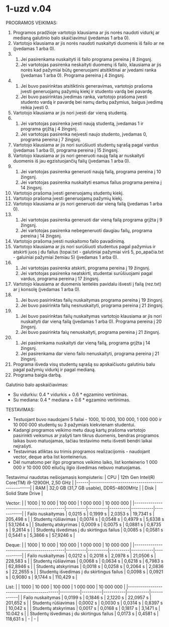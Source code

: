 # 1-uzd v.04
PROGRAMOS VEIKIMAS:

1. Programos pradžioje vartotojo klausiama ar jis norės naudoti vidurkį ar medianą galutinio balo skaičiavimui (įvedamas 1 arba 0).
2. Vartotojo klausiama ar jis norės naudoti nuskaityti duomenis iš failo ar ne (įvedamas 1 arba 0).
3. 1) Jei pasirenkama nuskaityti iš failo programa pereina į 8 žingsnį.
   2) Jei vartotojas pasirenka neskaityti duomenų iš failo, klausiama ar jis norės kad pažymiai būtų generuojami atsitiktinai ar įvedami ranka (įvedamas 1 arba 0). Programa pereina į 4 žingsnį.
4. 1) Jei buvo pasirinktas atsitiktinis generavimas, vartotojo prašoma įvesti generuojamų pažymių kiekį ir studento vardą bei pavardę.
   2) Jei buvo pasirinktas įvedimas ranka, vartotojo prašoma įvesti studento vardą ir pavardę bei namų darbų pažymius, baigus įvedimą reikia įvesti 0.
5. Vartotojo klausiama ar jis nori įvesti dar vieną studentą.
6. 1) Jei vartotojas pasirenka įvesti naują studentą, įvedamas 1 ir programa grįžtą į 4 žingsnį.
   2) Jei vartotojas pasirenka neįvesti naujo studento, įvedamas 0, programa pereina į 7 žingsnį.
7. Vartotojo klausiama ar jis nori surūšiuoti studentų sąrašą pagal vardus (įvedamas 1 arba 0), programa pereina į 15 žingsnį.
8. Vartotojo klausiama ar jis nori generuoti naują failą ar nuskaityti duomenis iš jau egzistuojančių failų (įvedamas 1 arba 0).
9. 1) Jei vartotojas pasirenka generuoti naują failą, programa pereina į 10 žingsnį.
   2) Jei vartotojas pasirenka nuskaityti esamus failus programa pereina į 14 žingsnį.
10. Vartotojo prašoma įvesti generuojamų studentų kiekį.
11. Vartotojo prašoma įvesti generuojamų pažymių kiekį.
12. Vartotojo klausiama ar jis nori generuoti dar vieną failą (įvedamas 1 arba 0).
13. 1) Jei vartotojas pasirenka generuoti dar vieną failą programa grįžta į 9 žingsnį.
    2) Jei vartotojas pasirenka nebegeneruoti daugiau failų, programa pereina į 14 žingsnį.
14. Vartotojo prašoma įvesti nuskaitomo failo pavadinimą.
15. Vartotojo klausiama ar jis nori surūšiuoti studentus pagal pažymius ir atskirti juos į du failus (topai.txt - galutiniai pažymiai virš 5, po_apačia.txt - galuiniai pažymiai žemiau 5) (įvedamas 1 arba 0).
16. 1) Jei vartotojas pasirenka atskirti, programa pereina į 19 žingsnį.
    2) Jei vartotojas pasirenka neatskirti, studentai surūšiuojami pagal vardus, programa pereina į 17 žingsnį.
17. Vartotojo klausiama ar duomenis lentelės pavidalu išvesti į failą (rez.txt) ar į konsolę (įvedamas 1 arba 0).
18. 1) Jei buvo pasirinktas failų nuskaitymas programa pereina į 19 žingsnį.
    2) Jei buvo pasirinkta failų nesnuskaityti, programa pereina į 21 žingsnį.
19. 1) Jei buvo pasirinktas failų nuskaitymas vartotojo klausiama ar jis nori nuskaityti dar vieną failą (įvedamas 1 arba 0). Programa pereina į 20 žingsnį.
    2) Jei buvo pasirinkta faių nenuskaityti, programa pereina į 21 žingsnį.
20. 1) Jei pasirenkama nuskaityti dar vieną failą, programa grįžta į 14 žingsnį.
    2) Jei pasirenkama dar vieno failo nenuskaityti, programa pereina į 21 žingsnį.
21. Programa išveda visų studentų sąrašą su apskaičiuotu galutiniu balu pagal pažymių vidurkį ir pagal medianą.
22. Programa baigia darbą.

Galutinio balo apskaičiavimas:
- Su vidurkiu: 0.4 * vidurkis + 0.6 * egzamino vertinimas.
- Su mediana: 0.4 * mediana + 0.6 * egzamino vertinimas.

TESTAVIMAS:
- Testuojant buvo naudojami 5 failai - 1000, 10 000, 100 000, 1 000 000 ir 10 000 000 studentų su 3 pažymiais kiekvienam studentui.
- Kadangi programos veikimo metu daug kartų prašoma vartotojo pasirinkti veiksmus ar įrašyti tam tikrus duomenis, bendras programos laikas buvo matuojamas, tačiau testavimo metu išvesti bendri laikai neįrašyti.
- Testavimas atliktas su trimis programos realizacijomis - naudojant vector, deque arba list konteinerius.
- Dėl numatomo per ilgo programos veikimo laiko, list konteinerio 1 000 000 ir 10 000 000 eilučių ilgio išvedimas nebuvo matuojamas.

Testavimui naudotas nešiojamasis kompiuteris:
| CPU  | 12th Gen Intel(R) Core(TM) i9-12900H, 2,50 GHz |
|------|------------------------------------------------|
| RAM  | 32,0 GB (31,7 GB usable), DDR5-4800MHz         |
| Disk | Solid State Drive                              |
   
Vector:
|                                           | 1000     | 10 000   | 100 000  | 1 000 000 | 10 000 000 |
|-------------------------------------------|----------|----------|----------|-----------|------------|
| Failo nuskaitymas                         | 0,0215 s | 0,1999 s | 2,0353 s | 19,7341 s |  205,498 s |
| Studentų rūšiavimas                       | 0,0074 s | 0,0548 s | 0,4979 s |  5,6338 s |  53,1264 s |
| Studentų atskyrimas                       | 0,0009 s | 0,0075 s | 0,0881 s |  0,8735 s |  9,2614 s  |
| Studentų išvedimas į du skirtingus failus | 0,0085 s | 0,0581 s | 0,5441 s |  5,3866 s |  57,9246 s |
   
Deque:
|                                           | 1000     | 10 000   | 100 000  | 1 000 000 | 10 000 000 |
|-------------------------------------------|----------|----------|----------|-----------|------------|
| Failo nuskaitymas                         | 0,0212 s | 0,2018 s | 2,0978 s | 21,0506 s |  228,583 s |
| Studentų rūšiavimas                       | 0,0068 s | 0,0634 s | 0,6218 s |  6,7983 s |  62,8946 s |
| Studentų atskyrimas                       | 0,0018 s | 0,0258 s | 0,2064 s |  2,0836 s |  22,2655 s |
| Studentų išvedimas į du skirtingus failus | 0,0098 s | 0,0921 s | 0,9080 s |  9,1744 s |  110,429 s |
   
List:
|                                           | 1000     | 10 000   | 100 000   | 1 000 000 | 10 000 000 |
|-------------------------------------------|----------|----------|-----------|-----------|------------|
| Failo nuskaitymas                         | 0,0199 s | 0,1846 s | 2,1220 s  | 22,0957 s |  201,652 s |
| Studentų rūšiavimas                       | 0,0002 s | 0,0030 s | 0,0314 s  |  0,8397 s |  10,042 s  |
| Studentų atskyrimas                       | 0,0017 s | 0,0168 s | 0,1817 s  |  3,1471 s |  10.042 s  |
| Studentų išvedimas į du skirtingus failus | 0,0173 s | 0,4581 s | 118,631 s |     -     |      -     |
   
